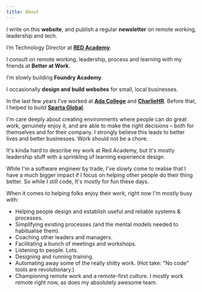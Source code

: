 ```yaml
---
title: About
---
```


I write on this **website**, and publish a regular **newsletter** on remote working, leadership and tech.

I’m Technology Director at **[RED Academy](https://redacademy.com/)**.

I consult on remote working, leadership, process and learning with my friends at **Better at Work**.

I'm slowly building **Foundry Academy**.

I occasionally **design and build websites** for small, local businesses.

In the last few years I’ve worked at **[Ada College](https://ada.ac.uk/)** and **[CharlieHR](http://charliehr.com/)**. Before that, I helped to build **[Sparta Global](https://www.spartaglobal.com/)**.

I'm care deeply about creating environments where people can do great work, genuinely enjoy it, and are able to make the right decisions – both for themselves and for their company. I strongly believe this leads to better lives and better businesses. Work should not be a chore. 

It's kinda hard to describe my work at Red Academy, but it's mostly leadership stuff with a sprinkling of learning experience design.

While I'm a software engineer by trade, I've slowly come to realise that I have a much bigger impact if I focus on helping other people do their thing better. So while I still code, It's mostly for fun these days.

When it comes to helping folks enjoy their work, right now I'm mostly busy with:

* Helping people design and establish useful and reliable systems & processes.
* Simplifying existing processes (and the mental models needed to habitualise them).
* Coaching other leaders and managers.
* Facilitating a bunch of meetings and workshops.
* Listening to people. Lots.
* Designing and running training.
* Automating away some of the really shitty work. (Hot take: "No code" tools are revolutionary.)
* Championing remote work and a remote-first culture. I mostly work remote right now, as does my absolutely awesome team.